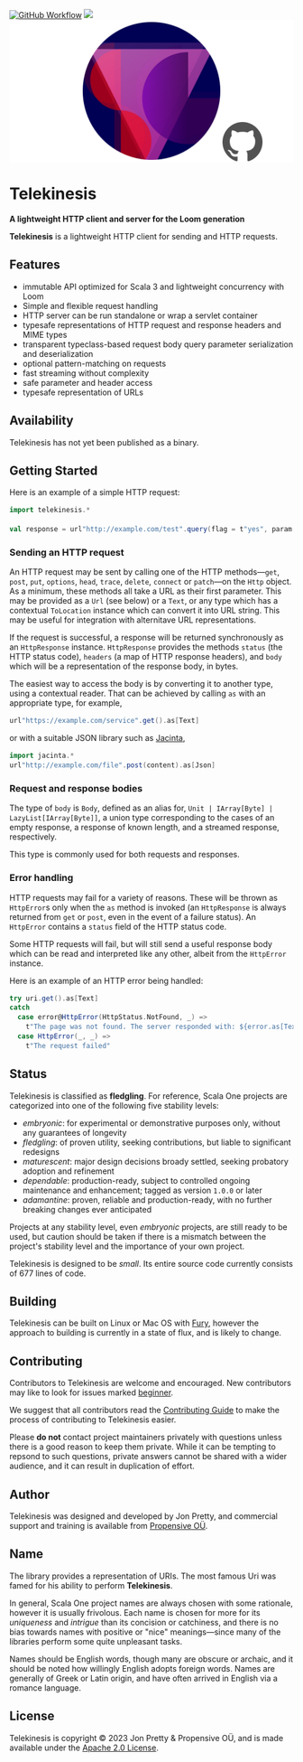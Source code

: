 [<img alt="GitHub Workflow" src="https://img.shields.io/github/actions/workflow/status/propensive/telekinesis/main.yml?style=for-the-badge" height="24">](https://github.com/propensive/telekinesis/actions)
[<img src="https://img.shields.io/discord/633198088311537684?color=8899f7&label=DISCORD&style=for-the-badge" height="24">](https://discord.gg/7b6mpF6Qcf)
<img src="/doc/images/github.png" valign="middle">

# Telekinesis

__A lightweight HTTP client and server for the Loom generation__

__Telekinesis__ is a lightweight HTTP client for sending and HTTP requests.

## Features

- immutable API optimized for Scala 3 and lightweight concurrency with Loom
- Simple and flexible request handling
- HTTP server can be run standalone or wrap a servlet container
- typesafe representations of HTTP request and response headers and MIME types
- transparent typeclass-based request body query parameter serialization and deserialization
- optional pattern-matching on requests
- fast streaming without complexity
- safe parameter and header access
- typesafe representation of URLs

## Availability

Telekinesis has not yet been published as a binary.

## Getting Started

Here is an example of a simple HTTP request:

```scala
import telekinesis.*

val response = url"http://example.com/test".query(flag = t"yes", param = t"7").get().as[Text]
```

### Sending an HTTP request

An HTTP request may be sent by calling one of the HTTP methods—`get`, `post`, `put`, `options`, `head`, `trace`,
`delete`, `connect` or `patch`—on the `Http` object. As a minimum, these methods all take a URL as their first
parameter. This may be provided as a `Url` (see below) or a `Text`, or any type which has a contextual
`ToLocation` instance which can convert it into URL string. This may be useful for integration with alternitave
URL representations.

If the request is successful, a response will be returned synchronously as an `HttpResponse` instance.
`HttpResponse` provides the methods `status` (the HTTP status code), `headers` (a map of HTTP response headers),
and `body` which will be a representation of the response body, in bytes.

The easiest way to access the body is by converting it to another type, using a contextual reader. That can be
achieved by calling `as` with an appropriate type, for example,
```scala
url"https://example.com/service".get().as[Text]
```
or with a suitable JSON library such as [Jacinta](https://propensive.com/opensource/jacinta/),
```scala
import jacinta.*
url"http://example.com/file".post(content).as[Json]
```

### Request and response bodies

The type of `body` is `Body`, defined as an alias for, `Unit | IArray[Byte] | LazyList[IArray[Byte]]`, a union
type corresponding to the cases of an empty response, a response of known length, and a streamed response,
respectively.

This type is commonly used for both requests and responses.

### Error handling

HTTP requests may fail for a variety of reasons. These will be thrown as `HttpError`s only when the `as` method
is invoked (an `HttpResponse` is always returned from `get` or `post`, even in the event of a failure status).
An `HttpError` contains a `status` field of the HTTP status code.

Some HTTP requests will fail, but will still send a useful response body which can be read and interpreted like
any other, albeit from the `HttpError` instance.

Here is an example of an HTTP error being handled:

```scala
try uri.get().as[Text]
catch
  case error@HttpError(HttpStatus.NotFound, _) =>
    t"The page was not found. The server responded with: ${error.as[Text]}"
  case HttpError(_, _) =>
    t"The request failed"
```




## Status

Telekinesis is classified as __fledgling__. For reference, Scala One projects are
categorized into one of the following five stability levels:

- _embryonic_: for experimental or demonstrative purposes only, without any guarantees of longevity
- _fledgling_: of proven utility, seeking contributions, but liable to significant redesigns
- _maturescent_: major design decisions broady settled, seeking probatory adoption and refinement
- _dependable_: production-ready, subject to controlled ongoing maintenance and enhancement; tagged as version `1.0.0` or later
- _adamantine_: proven, reliable and production-ready, with no further breaking changes ever anticipated

Projects at any stability level, even _embryonic_ projects, are still ready to
be used, but caution should be taken if there is a mismatch between the
project's stability level and the importance of your own project.

Telekinesis is designed to be _small_. Its entire source code currently consists
of 677 lines of code.

## Building

Telekinesis can be built on Linux or Mac OS with [Fury](/propensive/fury), however
the approach to building is currently in a state of flux, and is likely to
change.

## Contributing

Contributors to Telekinesis are welcome and encouraged. New contributors may like to look for issues marked
<a href="https://github.com/propensive/telekinesis/labels/beginner">beginner</a>.

We suggest that all contributors read the [Contributing Guide](/contributing.md) to make the process of
contributing to Telekinesis easier.

Please __do not__ contact project maintainers privately with questions unless
there is a good reason to keep them private. While it can be tempting to
repsond to such questions, private answers cannot be shared with a wider
audience, and it can result in duplication of effort.

## Author

Telekinesis was designed and developed by Jon Pretty, and commercial support and training is available from
[Propensive O&Uuml;](https://propensive.com/).



## Name

The library provides a representation of URIs. The most famous Uri was famed for his ability to perform __Telekinesis__.

In general, Scala One project names are always chosen with some rationale, however it is usually
frivolous. Each name is chosen for more for its _uniqueness_ and _intrigue_ than its concision or
catchiness, and there is no bias towards names with positive or "nice" meanings—since many of the
libraries perform some quite unpleasant tasks.

Names should be English words, though many are obscure or archaic, and it should be noted how
willingly English adopts foreign words. Names are generally of Greek or Latin origin, and have
often arrived in English via a romance language.

## License

Telekinesis is copyright &copy; 2023 Jon Pretty & Propensive O&Uuml;, and is made available under the
[Apache 2.0 License](/license.md).
